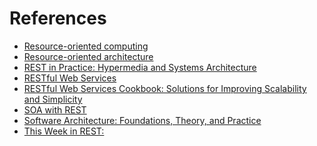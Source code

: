 # References

- [Resource-oriented computing](http://en.wikipedia.org/wiki/Resource-oriented_computing)
- [Resource-oriented architecture](http://en.wikipedia.org/wiki/Resource-oriented_architecture)
- [REST in Practice: Hypermedia and Systems Architecture](http://restinpractice.com/book/)
- [RESTful Web Services](http://shop.oreilly.com/product/9780596529260.do)
- [RESTful Web Services Cookbook: Solutions for Improving Scalability and Simplicity](http://shop.oreilly.com/product/9780596801694.do)
- [SOA with REST](http://www.amazon.com/SOA-REST-Principles-Constraints-Enterprise/dp/0137012519)
- [Software Architecture: Foundations, Theory, and Practice](http://www.amazon.com/gp/product/0470167742?ie=UTF8&tag=twir02-20&linkCode=as2&camp=1789&creative=9325&creativeASIN=0470167742)
- [This Week in REST:](http://thisweekinrest.wordpress.com/)

<!--
-“Resource-Oriented Architectures : Building Webs of Data” by Brian Sletten, 2011. Addison-Wesley.
-->

